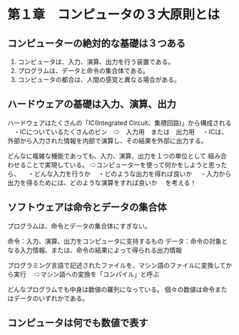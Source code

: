 # 第１章　コンピュータの３大原則とは
## コンピューターの絶対的な基礎は３つある

1. コンピュータは、入力、演算、出力を行う装置である。
1. プログラムは、データと命令の集合体である。
1. コンピュータの都合は、人間の感覚と異なる場合がある。

## ハードウェアの基礎は入力、演算、出力

ハードウェアはたくさんの「IC(Integrated Circuit、集積回路)」から構成される
　・ICについているたくさんのピン　⇨　入力用　または　出力用
　・ICは、外部から入力された情報を内部で演算し、その結果を外部に出力する。

どんなに複雑な機能であっても、入力、演算、出力を１つの単位として
組み合わせることで実現している。
⇨コンピューターを使って何かをしようと思ったら、
　・どんな入力を行うか
　・どのような出力を得れば良いか
　・入力から出力を得るためには、どのような演算をすれば良いか
　を考える！

## ソフトウェアは命令とデータの集合体

プログラムは、命令とデータの集合体にすぎない。

命令：入力、演算、出力をコンピュータに支持するもの
データ：命令の対象となる入力情報、または、命令の結果によって得られる出力情報

プログラミング言語で記述されたファイルを、マシン語のファイルに変換してから実行
　⇨マシン語への変換を「コンパイル」と呼ぶ

どんなプログラムでも中身は数値の羅列になっている。
個々の数値は命令またはデータのいずれかである。


## コンピュータは何でも数値で表す